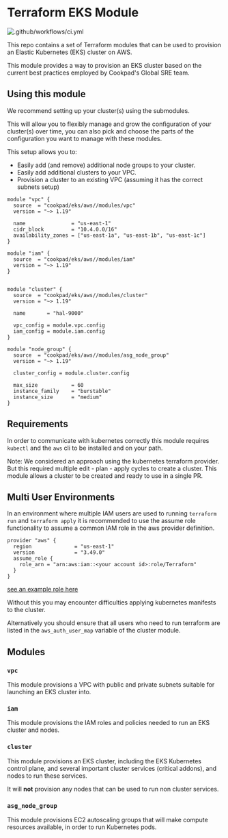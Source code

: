 # Terraform EKS Module

![.github/workflows/ci.yml](https://github.com/cookpad/terraform-aws-eks/workflows/.github/workflows/ci.yml/badge.svg)

This repo contains a set of Terraform modules that can be used to provision
an Elastic Kubernetes (EKS) cluster on AWS.

This module provides a way to provision an EKS cluster based on the current
best practices employed by Cookpad's Global SRE team. 

## Using this module

We recommend setting up your cluster(s) using the submodules.

This will allow you to flexibly manage and grow the configuration of your
cluster(s) over time, you can also pick and choose the parts of the configuration
you want to manage with these modules.

This setup allows you to:

* Easily add (and remove) additional node groups to your cluster.
* Easily add additional clusters to your VPC.
* Provision a cluster to an existing VPC (assuming it has the correct subnets setup)

```hcl
module "vpc" {
  source  = "cookpad/eks/aws//modules/vpc"
  version = "~> 1.19"

  name               = "us-east-1"
  cidr_block         = "10.4.0.0/16"
  availability_zones = ["us-east-1a", "us-east-1b", "us-east-1c"]
}

module "iam" {
  source  = "cookpad/eks/aws//modules/iam"
  version = "~> 1.19"
}


module "cluster" {
  source  = "cookpad/eks/aws//modules/cluster"
  version = "~> 1.19"

  name       = "hal-9000"

  vpc_config = module.vpc.config
  iam_config = module.iam.config
}

module "node_group" {
  source  = "cookpad/eks/aws//modules/asg_node_group"
  version = "~> 1.19"

  cluster_config = module.cluster.config

  max_size           = 60
  instance_family    = "burstable"
  instance_size      = "medium"
}
```

## Requirements

In order to communicate with kubernetes  correctly this module requires
`kubectl` and the `aws` cli to be installed and on your path.

Note: We considered an approach using the kubernetes terraform provider. But
this required multiple edit - plan - apply cycles to create a cluster.
This module allows a cluster to be created and ready to use in a single PR.

## Multi User Environments

In an environment where multiple IAM users are used to running `terraform run`
and `terraform apply` it is recommended to use the assume role functionality
to assume a common IAM role in the aws provider definition.

```hcl
provider "aws" {
  region              = "us-east-1"
  version             = "3.49.0"
  assume_role {
    role_arn = "arn:aws:iam::<your account id>:role/Terraform"
  }
}
```

[see an example role here](https://github.com/cookpad/terraform-aws-eks/blob/main/examples/iam_permissions/main.tf)

Without this you may encounter difficulties applying kubernetes manifests to
the cluster.

Alternatively you should ensure that all users who need to run terraform
are listed in the `aws_auth_user_map` variable of the cluster module.

## Modules

### `vpc`

This module provisions a VPC with public and private subnets suitable for
launching an EKS cluster into.

### `iam`

This module provisions the IAM roles and policies needed to run an EKS cluster
and nodes.

### `cluster`

This module provisions an EKS cluster, including the EKS Kubernetes control
plane, and several important cluster services (critical addons), and nodes to
run these services.

It will **not** provision any nodes that can be used to run non cluster services.

### `asg_node_group`

This module provisions EC2 autoscaling groups that will make compute resources
available, in order to run Kubernetes pods.
